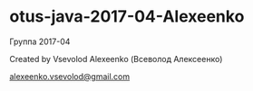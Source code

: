 # otus-java-2017-04-Alexeenko
Группа 2017-04

Created by Vsevolod Alexeenko (Всеволод Алексеенко)

alexeenko.vsevolod@gmail.com

